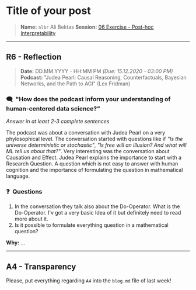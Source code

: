 # Title of your post
> **Name:** `albr` Ali Bektas
> **Session:** [06 Exercise - Post-hoc Interpretability](https://github.com/FUB-HCC/hcds-winter-2020/wiki/06_exercise)   
----

## R6 - Reflection
> **Date:** DD.MM.YYYY - HH:MM PM *(Due: 15.12.2020 - 03:00 PM)*<br>
> **Podcast:** "Judea Pearl: Causal Reasoning, Counterfactuals, Bayesian Networks, and the Path to AGI" (Lex Fridman)

### 🗨️&nbsp; "How does the podcast inform your understanding of human-centered data science?"  
_Answer in at least 2-3 complete sentences_

The podcast was about a conversation with Judea Pearl on a very phylosophical level. The conversation started with 
questions like if *"Is the universe deterministic or stochastic"*, *"Is free will an illusion? And what will ML tell us about that?"*. 
Very interesting was the conversation about Causation and Effect. Judea Pearl explains the importance to start with a Research Question. 
A question which is not easy to answer with human cognition and the importance of formulating the question in mathematical language. 

### ❓&nbsp; Questions
1. In the conversation they talk also about the Do-Operator. What is the Do-Operator. I'v got a very basic Idea of it but definitely need to 
read more about it. 
2. Is it possible to formulate everything question in a mathematical question?

**Why:** ...

***

## A4 - Transparency
Please, put everything regarding `A4` into the `blog.md` file of last week!
